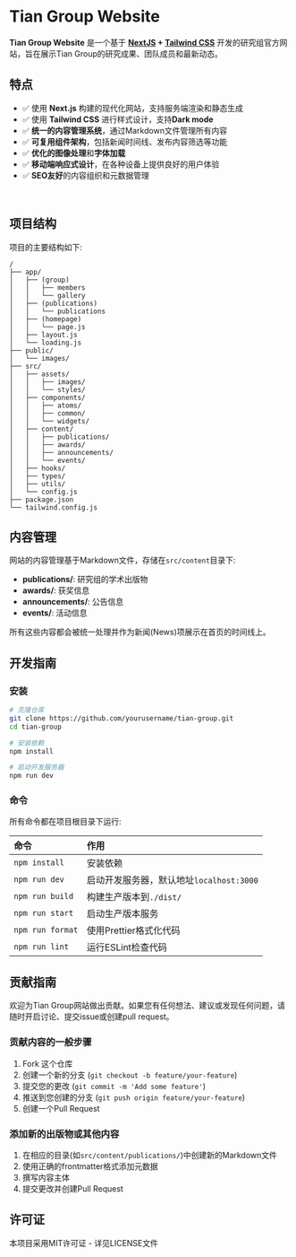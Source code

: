 # Tian Group Website

**Tian Group Website** 是一个基于 **[NextJS](https://nextjs.org/) + [Tailwind CSS](https://tailwindcss.com/)** 开发的研究组官方网站，旨在展示Tian Group的研究成果、团队成员和最新动态。

## 特点

- ✅ 使用 **Next.js** 构建的现代化网站，支持服务端渲染和静态生成
- ✅ 使用 **Tailwind CSS** 进行样式设计，支持**Dark mode**
- ✅ **统一的内容管理系统**，通过Markdown文件管理所有内容
- ✅ **可复用组件架构**，包括新闻时间线、发布内容筛选等功能
- ✅ **优化的图像处理**和**字体加载**
- ✅ **移动端响应式设计**，在各种设备上提供良好的用户体验
- ✅ **SEO友好**的内容组织和元数据管理

<br>

## 项目结构

项目的主要结构如下:

```
/
├── app/
│   ├── (group)
│   │   ├── members
│   │   └── gallery
│   ├── (publications)
│   │   └── publications
│   ├── (homepage)
│   │   └── page.js
│   ├── layout.js
│   └── loading.js
├── public/
│   └── images/
├── src/
│   ├── assets/
│   │   ├── images/
│   │   └── styles/
│   ├── components/
│   │   ├── atoms/
│   │   ├── common/
│   │   └── widgets/
│   ├── content/
│   │   ├── publications/
│   │   ├── awards/
│   │   ├── announcements/
│   │   └── events/
│   ├── hooks/
│   ├── types/
│   ├── utils/
│   └── config.js
├── package.json
└── tailwind.config.js
```

## 内容管理

网站的内容管理基于Markdown文件，存储在`src/content`目录下:

- **publications/**: 研究组的学术出版物
- **awards/**: 获奖信息
- **announcements/**: 公告信息
- **events/**: 活动信息

所有这些内容都会被统一处理并作为新闻(News)项展示在首页的时间线上。

## 开发指南

### 安装

```bash
# 克隆仓库
git clone https://github.com/yourusername/tian-group.git
cd tian-group

# 安装依赖
npm install

# 启动开发服务器
npm run dev
```

### 命令

所有命令都在项目根目录下运行:

| 命令                    | 作用                                 |
| :---------------------- | :----------------------------------- |
| `npm install`           | 安装依赖                             |
| `npm run dev`           | 启动开发服务器，默认地址`localhost:3000` |
| `npm run build`         | 构建生产版本到`./dist/`              |
| `npm run start`         | 启动生产版本服务                     |
| `npm run format`        | 使用Prettier格式化代码               |
| `npm run lint`          | 运行ESLint检查代码                   |

## 贡献指南

欢迎为Tian Group网站做出贡献。如果您有任何想法、建议或发现任何问题，请随时开启讨论、提交issue或创建pull request。

### 贡献内容的一般步骤

1. Fork 这个仓库
2. 创建一个新的分支 (`git checkout -b feature/your-feature`)
3. 提交您的更改 (`git commit -m 'Add some feature'`)
4. 推送到您创建的分支 (`git push origin feature/your-feature`)
5. 创建一个Pull Request

### 添加新的出版物或其他内容

1. 在相应的目录(如`src/content/publications/`)中创建新的Markdown文件
2. 使用正确的frontmatter格式添加元数据
3. 撰写内容主体
4. 提交更改并创建Pull Request

## 许可证

本项目采用MIT许可证 - 详见LICENSE文件
